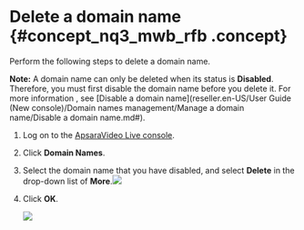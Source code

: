 # Delete a domain name {#concept_nq3_mwb_rfb .concept}

Perform the following steps to delete a domain name.

**Note:** A domain name can only be deleted when its status is **Disabled**. Therefore, you must first disable the domain name before you delete it. For more information , see [Disable a domain name](reseller.en-US/User Guide (New console)/Domain names management/Manage a domain name/Disable a domain name.md#).

1.  Log on to the [ApsaraVideo Live console](https://partners-intl.aliyun.com/login-required#/live).
2.  Click **Domain Names**.
3.  Select the domain name that you have disabled, and select **Delete** in the drop-down list of **More**.![](http://static-aliyun-doc.oss-cn-hangzhou.aliyuncs.com/assets/img/41659/154501259721648_en-US.png)
4.  Click **OK**.

    ![](images/11536_en-US.png)


